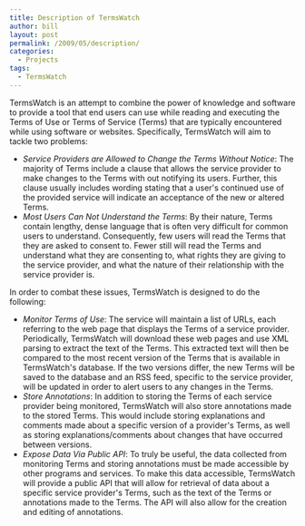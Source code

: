 ```yaml
---
title: Description of TermsWatch
author: bill
layout: post
permalink: /2009/05/description/
categories:
  - Projects
tags:
  - TermsWatch
---
```

<!-- 		@page { margin: 0.79in } 		P { margin-bottom: 0.08in } 	-->

<p style="margin-bottom: 0in;">
  TermsWatch is an attempt to combine the power of knowledge and software to provide a tool that end users can use while reading and executing the Terms of Use or Terms of Service (Terms) that are typically encountered while using software or websites. Specifically, TermsWatch will aim to tackle two problems:
</p>

  * *Service Providers are Allowed to Change the Terms Without Notice*: <span style="font-weight: normal;">The majority of Terms include a clause that allows the service provider to make changes to the Terms with out notifying its users. Further, this clause usually includes wording stating that a user's continued use of the provided service will indicate an acceptance of the new or altered Terms.</span>
  * *Most Users Can Not Understand the Terms*: <span style="font-weight: normal;">By their nature, Terms contain lengthy, dense language that is often very difficult for common users to understand. Consequently, few users will read the Terms that they are asked to consent to. Fewer still will read the Terms and understand what they are consenting to, what rights they are giving to the service provider, and what the nature of their relationship with the service provider is.</span>

<p style="margin-bottom: 0in;">
  In order to combat these issues, TermsWatch is designed to do the following:
</p>

  * *Monitor Terms of Use*: <span style="font-weight: normal;">The service will maintain a list of URLs, each referring to the web page that displays the Terms of a service provider. Periodically, TermsWatch will download these web pages and use XML parsing to extract the text of the Terms. This extracted text will then be compared to the most recent version of the Terms that is available in TermsWatch's database. If the two versions differ, the new Terms will be saved to the database and an RSS feed, specific to the service provider, will be updated in order to alert users to any changes in the Terms.</span>
  * *Store Annotations*: <span style="font-weight: normal;">In addition to storing the Terms of each service provider being monitored, TermsWatch will also store annotations made to the stored Terms. This would include storing explanations and comments made about a specific version of a provider's Terms, as well as storing explanations/comments about changes that have occurred between versions. </span>
  * *Expose Data Via Public API*: <span style="font-weight: normal;">To truly be useful, the data collected from monitoring Terms and storing annotations must be made accessible by other programs and services. To make this data accessible, TermsWatch will provide a public API that will allow for retrieval of data about a specific service provider's Terms, such as the text of the Terms or annotations made to the Terms. The API will also allow for the creation and editing of annotations.</span>